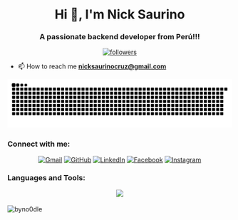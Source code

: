 <h1 align="center">Hi 👋, I'm Nick Saurino</h1>
<h3 align="center">A passionate backend developer from Perú!!!</h3>

<p align="center">
	<a href="https://github.com/byNo0dle"><img alt="followers" title="Follow me on Github" src="https://img.shields.io/github/followers/byNo0dle?color=236ad3&style=for-the-badge&logo=github&label=Follow"/></a>
</p>


- 📫 How to reach me **nicksaurinocruz@gmail.com**

<p align = "center">
	<img src = "https://github.com/7oSkaaa/7oSkaaa/blob/output/github-contribution-grid-snake.svg?" alt = "Snake Game"/>
</p>

<h3 align="left">Connect with me:</h3>
	<p align="center">
		<a href="mailto:candida.nicksaurinocruz@gmail.com"><img src="https://img.icons8.com/bubbles/50/000000/gmail.png" alt="Gmail"/></a>
		<a href="https://github.com/byNo0dle"><img src="https://img.icons8.com/bubbles/50/000000/github.png" alt="GitHub"/></a>
		<a href="https://linkedin.com/in/nick saurino"><img src="https://img.icons8.com/bubbles/50/000000/linkedin.png" alt="LinkedIn"/></a>
		<a href="https://fb.com/nick so"><img src="https://img.icons8.com/bubbles/50/000000/facebook-new.png" alt="Facebook"/></a>
		<a href="https://instagram.com/bynickso"><img src="https://img.icons8.com/bubbles/50/000000/instagram.png" alt="Instagram"/></a>
	</p>

<h3 align="left">Languages and Tools:</h3>
<p align="center">
	<a href="https://skillicons.dev">
		<img src="https://skillicons.dev/icons?i=java,spring,postgres,mysql,git,github,bitbucket,idea,postman,jenkins,maven,gradle,docker,bootstrap,css,html" />
	</a>
</p>

<p><img align="center" src="https://github-readme-stats.vercel.app/api/top-langs?username=byno0dle&show_icons=true&locale=en&layout=compact" alt="byno0dle" /></p>
